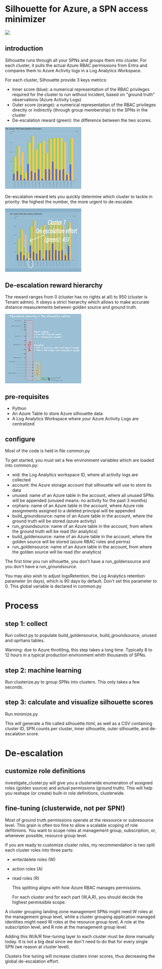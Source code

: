# Silhouette for Azure, a SPN access minimizer

<img src="https://github.com/labyrinthinesecurity/silhouette/blob/main/silhouette_logo.png" width="40%">

## introduction

Silhouette runs through all your SPNs and groups them into cluster. For each cluster, it pulls the actual Azure RBAC permissions from Entra and compares them to Azure Activity logs in a Log Analytics Workspace.

For each cluster, Silhouette provide 3 keys metrics:
- Inner score (blue): a numerical representation of the RBAC privileges required for the cluster to run without incident, based on "ground truth" observations (Azure Activity Logs)
- Outer score (orange): a numerical representation of the RBAC privileges directly or indirectly (through group membership) to the SPNs in the cluster
- De-escalation reward (green): the difference between the two scores.

<img src="https://github.com/labyrinthinesecurity/silhouette/blob/main/sil.PNG" width="50%">

De-escalation reward lets you quickly determine which cluster to tackle in priority: the highest the number, the more urgent to de-escalate.

<img src="https://github.com/labyrinthinesecurity/silhouette/blob/main/outer.png" width="50%">

## De-escalation reward hierarchy

The reward ranges from 0 (cluster has no rights at all) to 950 (cluster is Tenant admin). It obeys a strict hierarchy which allows to make accurate distance measurements between golden source and ground truth.

<img src="https://github.com/labyrinthinesecurity/silhouette/blob/main/hier.PNG" width="50%">

## pre-requisites
- Python
- An Azure Table to store Azure silhouette data
- A Log Analytics Workspace where your Azure Activity Logs are centralized

## configure

Most of the code is held in file common.py

To get started, you must set a few environment variables which are loaded into common.py:

- wid: the Log Analytics workspace ID, where all activity logs are collected
- account: the Azure storage account that silhouette will use to store its data
- unused: name of an Azure table in the account, where all unused SPNs will be appended (unused means: no activity for the past 3 months)
- orphans: name of an Azure table in the account, where Azure role assignments assigned to a deleted principal will be appended
- build_groundsource: name of an Azure table in the account, where the ground truth will be stored (azure activity)
- run_groundsource: name of an Azure table in the account, from where the ground truth will be read (for analytics)
- build_goldensource: name of an Azure table in the account, where the golden source will be stored (azure RBAC roles and perms)
- run_goldensource: name of an Azure table in the account, from where the golden source will be read (for analytics)

The first time you run silhouette, you don't have a run_goldensource and you don't have a run_groundsource.

You may also wish to adjust logsRetention, the Log Analytics retention parameter (in days), which is 90 days by default. Don't set this parameter to 0. This global variable is declared in common.py

# Process

## step 1: collect

Run collect.py to populate build_goldensource, build_groundsource, unused and oprhans tables.

Warning: due to Azure throttling, this step takes a long time. Typically 8 to 12 hours in a typical production environment whith thousands of SPNs.

## step 2: machine learning

Run clusterize.py to group SPNs into clusters. This only takes a few seconds.

## step 3: calculate and visualize silhouette scores

Run minimize.py

This will generate a file called silhouette.html, as well as a CSV containing cluster ID, SPN counts per cluster, inner silhouette, outer silhouette, and de-escalation score.

# De-escalation

## customize role definitions

investigate_cluster.py will give you a clusterwide enumeration of assigned roles (golden source) and actual permissions (ground truth).
This will help you reshape (or create) built-in role definitions, clusterwide.

## fine-tuning (clusterwide, not per SPN!)

Most of ground truth permissions operate at the ressource or subresource level. This grain is often too fine to allow a scalable scoping of role defitinions. You want to scope roles at management group, subscription, or, whenever possible, resource group level.

If you are ready to customize cluster roles, my recommendation is two split each cluster roles into three parts:

- write/delete roles (W)
- action roles (A)
- read roles (R)

  This splitting aligns with how Azure RBAC manages permissions.

  For each cluster and for each part (W,A,R), you should decide the highest permissible scope.

A cluster grouping landing zone management SPNs might need W roles at the management group level, while a cluster grouping application managed identities might need W roles at the resource group level, A role at the subscription level, and R role at the management group level.

Adding this W/A/R fine-tuning layer to each cluster must be done manually today. It is not a big deal since we don't need to do that for every single SPN (we reason at cluster level).

Clusters fine tuning will increase clusters inner scores, thus decreasing the global de-escalation effort.


